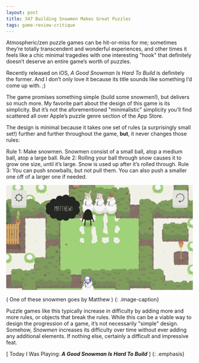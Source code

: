 ```yaml
---
layout: post
title: 347 Building Snowmen Makes Great Puzzles
tags: game-review-critique
---
```

Atmospheric/zen puzzle games can be hit-or-miss for me; sometimes they’re totally transcendent and wonderful experiences, and other times it feels like a chic minimal tragedies with one interesting "hook" that definitely doesn’t deserve an entire game’s worth of puzzles.

Recently released on iOS, *A Good Snowman Is Hard To Build* is definitely the former.  And I don’t only love it because its title sounds like something I’d come up with. ;)

The game promises something simple (build some snowmen!), but delivers so much more.  My favorite part about the design of this game is its simplicity.  But it’s not the aforementioned "minimalistic" simplicity you’ll find scattered all over Apple’s puzzle genre section of the App Store.

The design is minimal because it takes one set of rules (a surprisingly small set!) further and further throughout the game, **but**, it never changes those rules:

Rule 1: Make snowmen. Snowmen consist of a small ball, atop a medium ball, atop a large ball.
Rule 2: Rolling your ball through snow causes it to grow one size, until it’s large. Snow is used up after it’s rolled through.
Rule 3: You can push snowballs, but not pull them.  You can also push a smaller one off of a larger one if needed.

![Snowmen](/img/games/347_Building_Snowmen_Makes_Great_Puzzles.png "Snowmen")

( One of these snowmen goes by Matthew )
{: .image-caption}

Puzzle games like this typically increase in difficulty by adding more and more rules, or objects that break the rules.  While this can be a viable way to design the progression of a game, it’s not necessarily "simple" design.  Somehow, *Snowmen* increases its difficulty over time without ever adding any additional elements.  If nothing else, certainly a difficult and impressive feat.

[ Today I Was Playing: ***A Good Snowman Is Hard To Build*** ]
{: .emphasis}